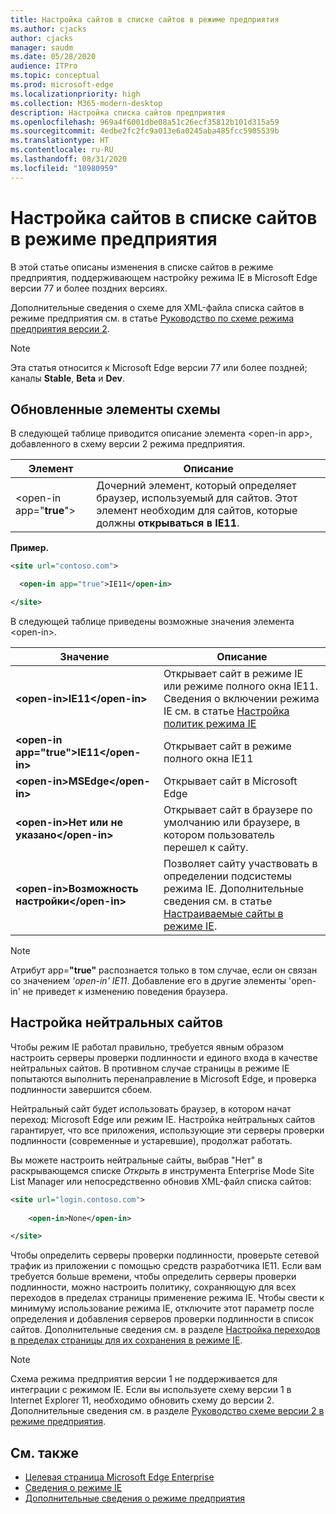 ```yaml
---
title: Настройка сайтов в списке сайтов в режиме предприятия
ms.author: cjacks
author: cjacks
manager: saudm
ms.date: 05/28/2020
audience: ITPro
ms.topic: conceptual
ms.prod: microsoft-edge
ms.localizationpriority: high
ms.collection: M365-modern-desktop
description: Настройка списка сайтов предприятия
ms.openlocfilehash: 969a4f6001dbe08a51c26ecf35812b101d315a59
ms.sourcegitcommit: 4edbe2fc2fc9a013e6a0245aba485fcc5905539b
ms.translationtype: HT
ms.contentlocale: ru-RU
ms.lasthandoff: 08/31/2020
ms.locfileid: "10980959"
---
```

# Настройка сайтов в списке сайтов в режиме предприятия

В этой статье описаны изменения в списке сайтов в режиме предприятия, поддерживающем настройку режима IE в Microsoft Edge версии 77 и более поздних версиях.

Дополнительные сведения о схеме для XML-файла списка сайтов в режиме предприятия см. в статье [Руководство по схеме режима предприятия версии 2](https://docs.microsoft.com/internet-explorer/ie11-deploy-guide/enterprise-mode-schema-version-2-guidance).

> [!NOTE]
> Эта статья относится к Microsoft Edge версии 77 или более поздней; каналы **Stable**, **Beta** и **Dev**.

## Обновленные элементы схемы

В следующей таблице приводится описание элемента \<open-in app\>, добавленного в схему версии 2 режима предприятия.

| **Элемент** | **Описание** |
| --- | --- |
| \<open-in app="**true**"\> | Дочерний элемент, который определяет браузер, используемый для сайтов. Этот элемент необходим для сайтов, которые должны **открываться в IE11**.|

**Пример.**

``` xml
<site url="contoso.com">

  <open-in app="true">IE11</open-in>

</site>
```

В следующей таблице приведены возможные значения элемента \<open-in\>.

| **Значение** | **Описание** |
| --- | --- |
| **\<open-in\>IE11\</open-in\>** | Открывает сайт в режиме IE или режиме полного окна IE11. Сведения о включении режима IE см. в статье [Настройка политик режима IE](https://docs.microsoft.com/deployedge/edge-ie-mode-policies)|
| **\<open-in app="**true**"\>IE11\</open-in\>** | Открывает сайт в режиме полного окна IE11 |
| **\<open-in\>MSEdge\</open-in\>** | Открывает сайт в Microsoft Edge |
| **\<open-in\>Нет или не указано\</open-in\>** | Открывает сайт в браузере по умолчанию или браузере, в котором пользователь перешел к сайту. |
|**\<open-in\>Возможность настройки\</open-in\>** | Позволяет сайту участвовать в определении подсистемы режима IE. Дополнительные сведения см. в статье [Настраиваемые сайты в режиме IE](edge-learnmore-configurable-sites-ie-mode.md).  |

>[!NOTE]
> Атрибут app=**"true"** распознается только в том случае, если он связан со значением _'open-in' IE11_. Добавление его в другие элементы 'open-in' не приведет к изменению поведения браузера.   

## Настройка нейтральных сайтов

Чтобы режим IE работал правильно, требуется явным образом настроить серверы проверки подлинности и единого входа в качестве нейтральных сайтов. В противном случае страницы в режиме IE попытаются выполнить перенаправление в Microsoft Edge, и проверка подлинности завершится сбоем.

Нейтральный сайт будет использовать браузер, в котором начат переход: Microsoft Edge или режим IE. Настройка нейтральных сайтов гарантирует, что все приложения, использующие эти серверы проверки подлинности (современные и устаревшие), продолжат работать.

Вы можете настроить нейтральные сайты, выбрав "Нет" в раскрывающемся списке *Открыть в* инструмента Enterprise Mode Site List Manager или непосредственно обновив XML-файл списка сайтов:

``` xml
<site url="login.contoso.com">
   
    <open-in>None</open-in>

</site>
```

Чтобы определить серверы проверки подлинности, проверьте сетевой трафик из приложении с помощью средств разработчика IE11. Если вам требуется больше времени, чтобы определить серверы проверки подлинности, можно настроить политику, сохраняющую для всех переходов в пределах страницы применение режима IE. Чтобы свести к минимуму использование режима IE, отключите этот параметр после определения и добавления серверов проверки подлинности в список сайтов. Дополнительные сведения см. в разделе [Настройка переходов в пределах страницы для их сохранения в режиме IE](https://docs.microsoft.com/deployedge/microsoft-edge-policies#internetexplorerintegrationsiteredirect).

>[!NOTE]
   >Схема режима предприятия версии 1 не поддерживается для интеграции с режимом IE. Если вы используете схему версии 1 в Internet Explorer 11, необходимо обновить схему до версии 2. Дополнительные сведения см. в разделе [Руководство схеме версии 2 в режиме предприятия](https://docs.microsoft.com/internet-explorer/ie11-deploy-guide/enterprise-mode-schema-version-2-guidance).

## См. также

- [Целевая страница Microsoft Edge Enterprise](https://aka.ms/EdgeEnterprise)
- [Сведения о режиме IE](https://docs.microsoft.com/deployedge/edge-ie-mode)
- [Дополнительные сведения о режиме предприятия](https://docs.microsoft.com/internet-explorer/ie11-deploy-guide/enterprise-mode-overview-for-ie11)